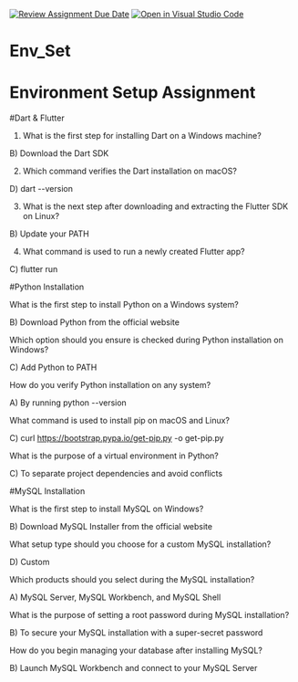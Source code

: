 [![Review Assignment Due Date](https://classroom.github.com/assets/deadline-readme-button-22041afd0340ce965d47ae6ef1cefeee28c7c493a6346c4f15d667ab976d596c.svg)](https://classroom.github.com/a/vnsr1XuU)
[![Open in Visual Studio Code](https://classroom.github.com/assets/open-in-vscode-2e0aaae1b6195c2367325f4f02e2d04e9abb55f0b24a779b69b11b9e10269abc.svg)](https://classroom.github.com/online_ide?assignment_repo_id=15770957&assignment_repo_type=AssignmentRepo)
# Env_Set

# Environment Setup Assignment

#Dart & Flutter

1. What is the first step for installing Dart on a Windows machine?



B) Download the Dart SDK




2. Which command verifies the Dart installation on macOS?



D) dart --version


3. What is the next step after downloading and extracting the Flutter SDK on Linux?



B) Update your PATH



4. What command is used to run a newly created Flutter app?



C) flutter run


#Python Installation

What is the first step to install Python on a Windows system?



B) Download Python from the official website

Which option should you ensure is checked during Python installation on Windows?



C) Add Python to PATH

How do you verify Python installation on any system?



A) By running python --version

What command is used to install pip on macOS and Linux?



C) curl https://bootstrap.pypa.io/get-pip.py -o get-pip.py

What is the purpose of a virtual environment in Python?



C) To separate project dependencies and avoid conflicts

#MySQL Installation

What is the first step to install MySQL on Windows?



B) Download MySQL Installer from the official website

What setup type should you choose for a custom MySQL installation?



D) Custom

Which products should you select during the MySQL installation?



A) MySQL Server, MySQL Workbench, and MySQL Shell

What is the purpose of setting a root password during MySQL installation?



B) To secure your MySQL installation with a super-secret password

How do you begin managing your database after installing MySQL?



B) Launch MySQL Workbench and connect to your MySQL Server
